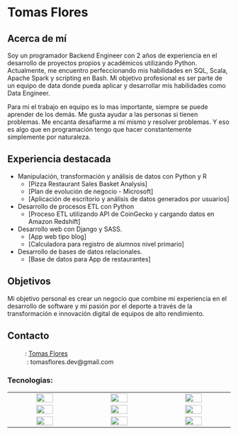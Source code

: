  #  Tomas Flores

## Acerca de mí
Soy un programador Backend Engineer con 2 años de experiencia en el desarrollo de proyectos propios y académicos utilizando Python. 
Actualmente, me encuentro perfeccionando mis habilidades en SQL, Scala, Apache Spark y scripting en Bash. Mi objetivo profesional es ser parte de un equipo de data donde pueda aplicar y desarrollar mis habilidades como Data Engineer.

Para mi el trabajo en equipo es lo mas importante, siempre se puede aprender de los demás. Me gusta ayudar a las personas si tienen problemas.
Me encanta desafiarme a mí mismo y resolver problemas. Y eso es algo que en programación tengo que hacer constantemente simplemente por naturaleza.

## Experiencia destacada
* Manipulación, transformación y análisis de datos con Python y R
  *   [Pizza Restaurant Sales Basket Analysis]
  *   [Plan de evolución de negocio - Microsoft]
  *   [Aplicación de escritorio y análisis de datos generados por usuarios]
* Desarrollo de procesos ETL con Python
  * [Proceso ETL utilizando API de CoinGecko y cargando datos en Amazon Redshift]
* Desarrollo web con Django y SASS.
  * [App web tipo blog]
  * [Calculadora para registro de alumnos nivel primario]
* Desarrollo de bases de datos relacionales.
  * [Base de datos para App de restaurantes]

## Objetivos
Mi objetivo personal es crear un negocio que combine mi experiencia en el desarrollo de software y mi pasión por el deporte a través de la transformación e innovación digital de equipos de alto rendimiento.

## Contacto

<ul style="list-style-type: none">
  <li><img src="https://www.vectorlogo.zone/logos/linkedin/linkedin-tile.svg" width="16px">: <a href="https://www.linkedin.com/in/tomasflores-dev/" width="10%">Tomas Flores</a>
</li>
  <li><img src="https://www.vectorlogo.zone/logos/gmail/gmail-tile.svg" width="16px"> : tomasflores.dev@gmail.com
</li>
</ul>



<h3 align="left">Tecnologias:</h3>
<table align="center" style="text-align: center;">
  <tbody widht= "10%">
  <tr>
    <td width="5%" align="center" style="vertical-align: middle;"><a href="#" width="10%"><img src="https://www.vectorlogo.zone/logos/typescriptlang/typescriptlang-icon.svg" width="50%"></a></td>
    <td width="5%" align="center" style="vertical-align: middle;"><a href="#" width="10%"><img src="https://www.vectorlogo.zone/logos/nodejs/nodejs-horizontal.svg" width="50%"></a></td>
    <td width="5%" align="center" style="vertical-align: middle;"><a href="#" width="10%"><img src="https://www.vectorlogo.zone/logos/postgresql/postgresql-icon.svg" width="50%"></a></td>
  </tr>
  <tr>
    <td width="5%" align="center" style="vertical-align: middle;"><a href="#" width="10%"><img src="https://www.vectorlogo.zone/logos/mongodb/mongodb-icon.svg" width="50%"></a></td>
    <td width="5%" align="center" style="vertical-align: middle;"><a href="#" width="10%"><img src="https://www.vectorlogo.zone/logos/git-scm/git-scm-icon.svg" width="50%"></a></td>
    <td width="5%" align="center" style="vertical-align: middle;"><a href="#" width="10%"><img src="https://www.vectorlogo.zone/logos/docker/docker-tile.svg" width="50%"></a></td>
  </tr>
  <tr>
    <td width="5%" align="center" style="vertical-align: middle;"><a href="#" width="10%"><img src="https://www.vectorlogo.zone/logos/sequelizejs/sequelizejs-icon.svg" width="50%"></a></td>
    <td width="5%" align="center" style="vertical-align: middle;"><a href="#" width="10%"><img src="https://www.vectorlogo.zone/logos/reactjs/reactjs-icon.svg" width="50%"></a></td>
    <td width="5%" align="center" style="vertical-align: middle;"><a href="#" width="10%"><img src="https://www.vectorlogo.zone/logos/auth0/auth0-icon.svg" width="50%"></a></td>
  </tr>
  <tbody> 
</table>

